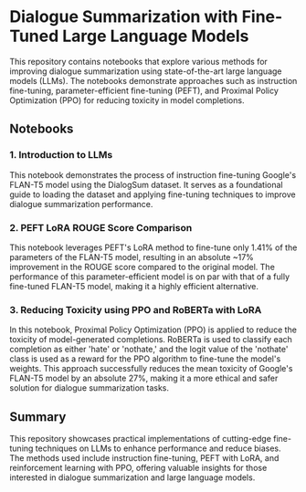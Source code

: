 # Dialogue Summarization with Fine-Tuned Large Language Models

This repository contains notebooks that explore various methods for improving dialogue summarization using state-of-the-art large language models (LLMs). The notebooks demonstrate approaches such as instruction fine-tuning, parameter-efficient fine-tuning (PEFT), and Proximal Policy Optimization (PPO) for reducing toxicity in model completions.

## Notebooks

### 1. Introduction to LLMs
This notebook demonstrates the process of instruction fine-tuning Google's FLAN-T5 model using the DialogSum dataset. It serves as a foundational guide to loading the dataset and applying fine-tuning techniques to improve dialogue summarization performance.

### 2. PEFT LoRA ROUGE Score Comparison
This notebook leverages PEFT's LoRA method to fine-tune only 1.41% of the parameters of the FLAN-T5 model, resulting in an absolute ~17% improvement in the ROUGE score compared to the original model. The performance of this parameter-efficient model is on par with that of a fully fine-tuned FLAN-T5 model, making it a highly efficient alternative.

### 3. Reducing Toxicity using PPO and RoBERTa with LoRA
In this notebook, Proximal Policy Optimization (PPO) is applied to reduce the toxicity of model-generated completions. RoBERTa is used to classify each completion as either 'hate' or 'nothate,' and the logit value of the 'nothate' class is used as a reward for the PPO algorithm to fine-tune the model's weights. This approach successfully reduces the mean toxicity of Google's FLAN-T5 model by an absolute 27%, making it a more ethical and safer solution for dialogue summarization tasks.

## Summary
This repository showcases practical implementations of cutting-edge fine-tuning techniques on LLMs to enhance performance and reduce biases. The methods used include instruction fine-tuning, PEFT with LoRA, and reinforcement learning with PPO, offering valuable insights for those interested in dialogue summarization and large language models.
